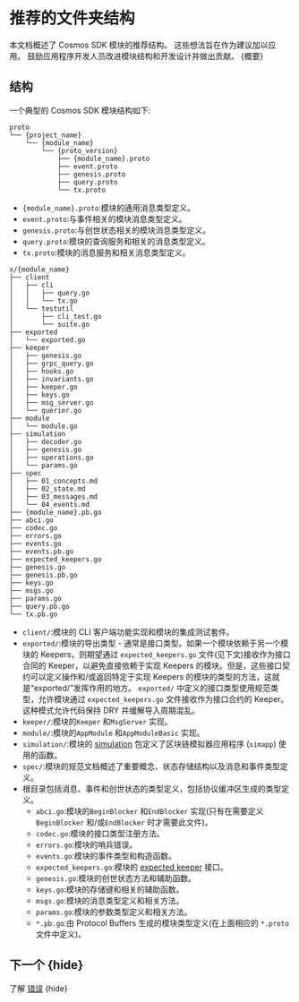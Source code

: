 # 推荐的文件夹结构

本文档概述了 Cosmos SDK 模块的推荐结构。 这些想法旨在作为建议加以应用。 鼓励应用程序开发人员改进模块结构和开发设计并做出贡献。 {概要}

## 结构

一个典型的 Cosmos SDK 模块结构如下: 

```shell
proto
└── {project_name}
    └── {module_name}
        └── {proto_version}
            ├── {module_name}.proto
            ├── event.proto
            ├── genesis.proto
            ├── query.proto
            └── tx.proto
```

- `{module_name}.proto`:模块的通用消息类型定义。
- `event.proto`:与事件相关的模块消息类型定义。
- `genesis.proto`:与创世状态相关的模块消息类型定义。
- `query.proto`:模块的查询服务和相关的消息类型定义。
- `tx.proto`:模块的消息服务和相关消息类型定义。 

```shell
x/{module_name}
├── client
│   ├── cli
│   │   ├── query.go
│   │   └── tx.go
│   └── testutil
│       ├── cli_test.go
│       └── suite.go
├── exported
│   └── exported.go
├── keeper
│   ├── genesis.go
│   ├── grpc_query.go
│   ├── hooks.go
│   ├── invariants.go
│   ├── keeper.go
│   ├── keys.go
│   ├── msg_server.go
│   └── querier.go
├── module
│   └── module.go
├── simulation
│   ├── decoder.go
│   ├── genesis.go
│   ├── operations.go
│   └── params.go
├── spec
│   ├── 01_concepts.md
│   ├── 02_state.md
│   ├── 03_messages.md
│   └── 04_events.md
├── {module_name}.pb.go
├── abci.go
├── codec.go
├── errors.go
├── events.go
├── events.pb.go
├── expected_keepers.go
├── genesis.go
├── genesis.pb.go
├── keys.go
├── msgs.go
├── params.go
├── query.pb.go
└── tx.pb.go
```

- `client/`:模块的 CLI 客户端功能实现和模块的集成测试套件。
- `exported/`:模块的导出类型 - 通常是接口类型。如果一个模块依赖于另一个模块的 Keepers，则期望通过 `expected_keepers.go` 文件(见下文)接收作为接口合同的 Keeper，以避免直接依赖于实现 Keepers 的模块。但是，这些接口契约可以定义操作和/或返回特定于实现 Keepers 的模块的类型的方法，这就是“exported/”发挥作用的地方。 `exported/` 中定义的接口类型使用规范类型，允许模块通过 `expected_keepers.go` 文件接收作为接口合约的 Keeper。这种模式允许代码保持 DRY 并缓解导入周期混乱。
- `keeper/`:模块的`Keeper` 和`MsgServer` 实现。
- `module/`:模块的`AppModule` 和`AppModuleBasic` 实现。
- `simulation/`:模块的 [simulation](./simulator.html) 包定义了区块链模拟器应用程序 (`simapp`) 使用的函数。
- `spec/`:模块的规范文档概述了重要概念、状态存储结构以及消息和事件类型定义。
- 根目录包括消息、事件和创世状态的类型定义，包括协议缓冲区生成的类型定义。
    - `abci.go`:模块的`BeginBlocker` 和`EndBlocker` 实现(只有在需要定义`BeginBlocker` 和/或`EndBlocker` 时才需要此文件)。
    - `codec.go`:模块的接口类型注册方法。
    - `errors.go`:模块的哨兵错误。
    - `events.go`:模块的事件类型和构造函数。
    - `expected_keepers.go`:模块的 [expected keeper](./keeper.html#type-definition) 接口。
    - `genesis.go`:模块的创世状态方法和辅助函数。
    - `keys.go`:模块的存储键和相关的辅助函数。
    - `msgs.go`:模块的消息类型定义和相关方法。
    - `params.go`:模块的参数类型定义和相关方法。
    - `*.pb.go`:由 Protocol Buffers 生成的模块类型定义(在上面相应的 `*.proto` 文件中定义)。

## 下一个 {hide}

了解 [错误](./errors.md) {hide} 
